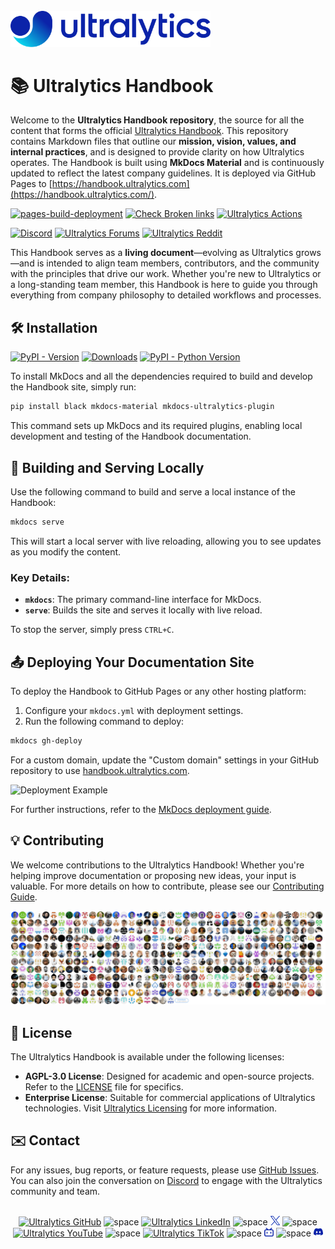 <br>
<a href="https://www.ultralytics.com/" target="_blank"><img src="https://raw.githubusercontent.com/ultralytics/assets/main/logo/Ultralytics_Logotype_Original.svg" width="320" alt="Ultralytics logo"></a>

# 📚 Ultralytics Handbook

Welcome to the **Ultralytics Handbook repository**, the source for all the content that forms the official [Ultralytics Handbook](https://handbook.ultralytics.com/). This repository contains Markdown files that outline our **mission, vision, values, and internal practices**, and is designed to provide clarity on how Ultralytics operates. The Handbook is built using **MkDocs Material** and is continuously updated to reflect the latest company guidelines. It is deployed via GitHub Pages to [https://handbook.ultralytics.com](https://handbook.ultralytics.com/).

[![pages-build-deployment](https://github.com/ultralytics/handbook/actions/workflows/pages/pages-build-deployment/badge.svg)](https://github.com/ultralytics/handbook/actions/workflows/pages/pages-build-deployment)
[![Check Broken links](https://github.com/ultralytics/handbook/actions/workflows/links.yml/badge.svg)](https://github.com/ultralytics/handbook/actions/workflows/links.yml)
[![Ultralytics Actions](https://github.com/ultralytics/handbook/actions/workflows/format.yml/badge.svg)](https://github.com/ultralytics/handbook/actions/workflows/format.yml)

<a href="https://discord.com/invite/ultralytics"><img alt="Discord" src="https://img.shields.io/discord/1089800235347353640?logo=discord&logoColor=white&label=Discord&color=blue"></a> <a href="https://community.ultralytics.com/"><img alt="Ultralytics Forums" src="https://img.shields.io/discourse/users?server=https%3A%2F%2Fcommunity.ultralytics.com&logo=discourse&label=Forums&color=blue"></a> <a href="https://reddit.com/r/ultralytics"><img alt="Ultralytics Reddit" src="https://img.shields.io/reddit/subreddit-subscribers/ultralytics?style=flat&logo=reddit&logoColor=white&label=Reddit&color=blue"></a>

This Handbook serves as a **living document**—evolving as Ultralytics grows—and is intended to align team members, contributors, and the community with the principles that drive our work. Whether you're new to Ultralytics or a long-standing team member, this Handbook is here to guide you through everything from company philosophy to detailed workflows and processes.

## 🛠️ Installation

[![PyPI - Version](https://img.shields.io/pypi/v/ultralytics?logo=pypi&logoColor=white)](https://pypi.org/project/ultralytics/)
[![Downloads](https://static.pepy.tech/badge/ultralytics)](https://www.pepy.tech/projects/ultralytics)
[![PyPI - Python Version](https://img.shields.io/pypi/pyversions/ultralytics?logo=python&logoColor=gold)](https://pypi.org/project/ultralytics/)

To install MkDocs and all the dependencies required to build and develop the Handbook site, simply run:

```bash
pip install black mkdocs-material mkdocs-ultralytics-plugin
```

This command sets up MkDocs and its required plugins, enabling local development and testing of the Handbook documentation.

## 🚀 Building and Serving Locally

Use the following command to build and serve a local instance of the Handbook:

```bash
mkdocs serve
```

This will start a local server with live reloading, allowing you to see updates as you modify the content.

### Key Details:

- **`mkdocs`**: The primary command-line interface for MkDocs.
- **`serve`**: Builds the site and serves it locally with live reload.

To stop the server, simply press `CTRL+C`.

## 📤 Deploying Your Documentation Site

To deploy the Handbook to GitHub Pages or any other hosting platform:

1. Configure your `mkdocs.yml` with deployment settings.
2. Run the following command to deploy:

```bash
mkdocs gh-deploy
```

For a custom domain, update the "Custom domain" settings in your GitHub repository to use [handbook.ultralytics.com](https://handbook.ultralytics.com/).

![Deployment Example](https://user-images.githubusercontent.com/26833433/210150206-9e86dcd7-10af-43e4-9eb2-9518b3799eac.png)

For further instructions, refer to the [MkDocs deployment guide](https://www.mkdocs.org/user-guide/deploying-your-docs/).

## 💡 Contributing

We welcome contributions to the Ultralytics Handbook! Whether you're helping improve documentation or proposing new ideas, your input is valuable. For more details on how to contribute, please see our [Contributing Guide](https://docs.ultralytics.com/help/contributing/).

![Ultralytics open-source contributors](https://raw.githubusercontent.com/ultralytics/assets/main/im/image-contributors.png)

## 📜 License

The Ultralytics Handbook is available under the following licenses:

- **AGPL-3.0 License**: Designed for academic and open-source projects. Refer to the [LICENSE](https://github.com/ultralytics/handbook/blob/main/LICENSE) file for specifics.
- **Enterprise License**: Suitable for commercial applications of Ultralytics technologies. Visit [Ultralytics Licensing](https://www.ultralytics.com/license) for more information.

## ✉️ Contact

For any issues, bug reports, or feature requests, please use [GitHub Issues](https://github.com/ultralytics/handbook/issues). You can also join the conversation on [Discord](https://discord.com/invite/ultralytics) to engage with the Ultralytics community and team.

<br>
<div align="center">
  <a href="https://github.com/ultralytics"><img src="https://github.com/ultralytics/assets/raw/main/social/logo-social-github.png" width="3%" alt="Ultralytics GitHub"></a>
  <img src="https://github.com/ultralytics/assets/raw/main/social/logo-transparent.png" width="3%" alt="space">
  <a href="https://www.linkedin.com/company/ultralytics/"><img src="https://github.com/ultralytics/assets/raw/main/social/logo-social-linkedin.png" width="3%" alt="Ultralytics LinkedIn"></a>
  <img src="https://github.com/ultralytics/assets/raw/main/social/logo-transparent.png" width="3%" alt="space">
  <a href="https://twitter.com/ultralytics"><img src="https://github.com/ultralytics/assets/raw/main/social/logo-social-twitter.png" width="3%" alt="Ultralytics Twitter"></a>
  <img src="https://github.com/ultralytics/assets/raw/main/social/logo-transparent.png" width="3%" alt="space">
  <a href="https://youtube.com/ultralytics?sub_confirmation=1"><img src="https://github.com/ultralytics/assets/raw/main/social/logo-social-youtube.png" width="3%" alt="Ultralytics YouTube"></a>
  <img src="https://github.com/ultralytics/assets/raw/main/social/logo-transparent.png" width="3%" alt="space">
  <a href="https://www.tiktok.com/@ultralytics"><img src="https://github.com/ultralytics/assets/raw/main/social/logo-social-tiktok.png" width="3%" alt="Ultralytics TikTok"></a>
  <img src="https://github.com/ultralytics/assets/raw/main/social/logo-transparent.png" width="3%" alt="space">
  <a href="https://ultralytics.com/bilibili"><img src="https://github.com/ultralytics/assets/raw/main/social/logo-social-bilibili.png" width="3%" alt="Ultralytics BiliBili"></a>
  <img src="https://github.com/ultralytics/assets/raw/main/social/logo-transparent.png" width="3%" alt="space">
  <a href="https://discord.com/invite/ultralytics"><img src="https://github.com/ultralytics/assets/raw/main/social/logo-social-discord.png" width="3%" alt="Ultralytics Discord"></a>
</div>
